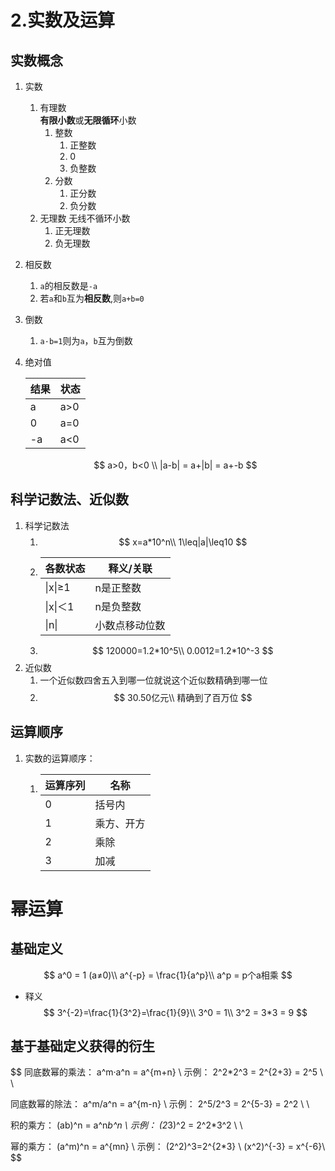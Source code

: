 # 2.实数及运算

## 实数概念

1. 实数
   1. 有理数\
      **有限小数**或**无限循环**小数
      1. 整数
         1. 正整数
         2. 0
         3. 负整数
      2. 分数
         1. 正分数
         2. 负分数
   2. 无理数
      无线不循环小数
      1. 正无理数
      2. 负无理数
2. 相反数
   1. `a`的相反数是`-a`
   2. 若`a`和`b`互为**相反数**,则`a+b=0`
3. 倒数
   1. `a·b=1`则为`a`，`b`互为倒数
4.  绝对值

    | 结果 | 状态  |
    | -- | --- |
    | a  | a>0 |
    | 0  | a=0 |
    | -a | a<0 |

    $$
    a>0，b<0 \\ 
    |a-b| = a+|b| = a+-b
    $$

## 科学记数法、近似数

1. 科学记数法
   1. $$
      x=a*10^n\\ 
      1\leq|a|\leq10
      $$
   2. | 各数状态    | 释义/关联   |
      | ------- | ------- |
      | \|x\|≥1 | n是正整数   |
      | \|x\|＜1 | n是负整数   |
      | \|n\|   | 小数点移动位数 |
   3. $$
      120000=1.2*10^5\\ 
      0.0012=1.2*10^-3
      $$
2. 近似数
   1. 一个近似数四舍五入到哪一位就说这个近似数精确到哪一位
   2. $$
      30.50亿元\\ 
      精确到了百万位
      $$

## 运算顺序

1. 实数的运算顺序：
   1. | 运算序列 | 名称    |
      | ---- | ----- |
      | 0    | 括号内   |
      | 1    | 乘方、开方 |
      | 2    | 乘除    |
      | 3    | 加减    |

#  幂运算

## 基础定义
$$
a^0 = 1 (a≠0)\\
a^{-p} = \frac{1}{a^p}\\
a^p = p个a相乘
$$

*  释义
   $$
   3^{-2}=\frac{1}{3^2}=\frac{1}{9}\\
   3^0 = 1\\
   3^2 = 3*3 = 9
   $$

## 基于基础定义获得的衍生

$$
同底数幂的乘法：   a^m·a^n    =    a^{m+n}  \\
示例： 2^2*2^3 = 2^{2+3} = 2^5  \\
\\

同底数幂的除法：   a^m/a^n    =    a^{m-n}  \\
示例： 2^5/2^3 = 2^{5-3} = 2^2	\\
\\

积的乘方：         (ab)^n     =    a^n*b^n   \\
示例： (2*3)^2 = 2^2*3^2  \\
\\

幂的乘方：         (a^m)^n    =    a^{mn}   \\
示例： (2^2)^3=2^{2*3}  \\
(x^2)^{-3} = x^{-6}\\
$$

